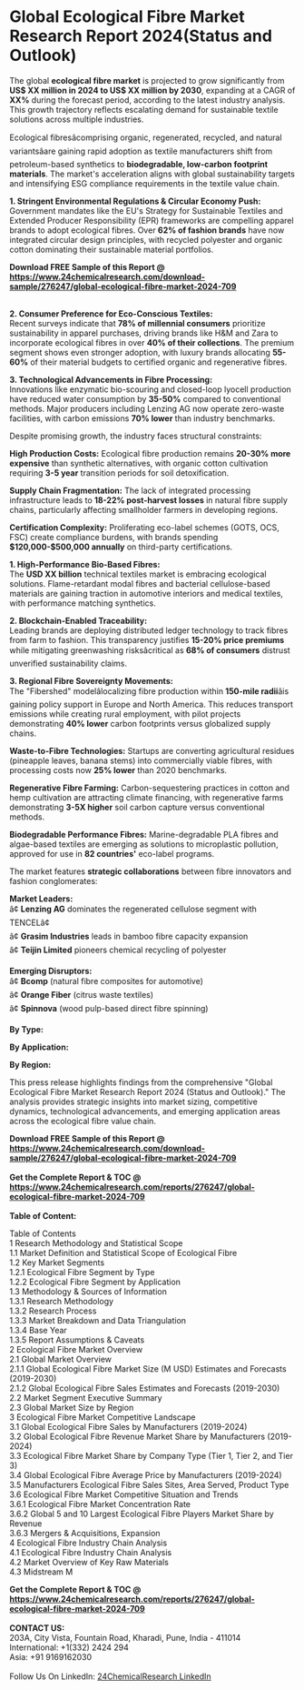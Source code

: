 <h1>Global Ecological Fibre Market Research Report 2024(Status and Outlook)</h1><p>The global <strong>ecological fibre market</strong> is projected to grow significantly from <strong>US$ XX million in 2024 to US$ XX million by 2030</strong>, expanding at a CAGR of <strong>XX%</strong> during the forecast period, according to the latest industry analysis. This growth trajectory reflects escalating demand for sustainable textile solutions across multiple industries.</p><p>Ecological fibresâcomprising organic, regenerated, recycled, and natural variantsâare gaining rapid adoption as textile manufacturers shift from petroleum-based synthetics to <strong>biodegradable, low-carbon footprint materials</strong>. The market's acceleration aligns with global sustainability targets and intensifying ESG compliance requirements in the textile value chain.</p><p><strong>1. Stringent Environmental Regulations &amp; Circular Economy Push:</strong><br>
Government mandates like the EU's Strategy for Sustainable Textiles and Extended Producer Responsibility (EPR) frameworks are compelling apparel brands to adopt ecological fibres. Over <strong>62% of fashion brands</strong> have now integrated circular design principles, with recycled polyester and organic cotton dominating their sustainable material portfolios.</p><div><b>Download FREE Sample of this Report @ 
            <a href="https://www.24chemicalresearch.com/download-sample/276247/global-ecological-fibre-market-2024-709">
            https://www.24chemicalresearch.com/download-sample/276247/global-ecological-fibre-market-2024-709</a></b></div><br><p><strong>2. Consumer Preference for Eco-Conscious Textiles:</strong><br>
Recent surveys indicate that <strong>78% of millennial consumers</strong> prioritize sustainability in apparel purchases, driving brands like H&amp;M and Zara to incorporate ecological fibres in over <strong>40% of their collections</strong>. The premium segment shows even stronger adoption, with luxury brands allocating <strong>55-60%</strong> of their material budgets to certified organic and regenerative fibres.</p><p><strong>3. Technological Advancements in Fibre Processing:</strong><br>
Innovations like enzymatic bio-scouring and closed-loop lyocell production have reduced water consumption by <strong>35-50%</strong> compared to conventional methods. Major producers including Lenzing AG now operate zero-waste facilities, with carbon emissions <strong>70% lower</strong> than industry benchmarks.</p><p>Despite promising growth, the industry faces structural constraints:</p><p><strong>High Production Costs:</strong> Ecological fibre production remains <strong>20-30% more expensive</strong> than synthetic alternatives, with organic cotton cultivation requiring <strong>3-5 year</strong> transition periods for soil detoxification.</p><p><strong>Supply Chain Fragmentation:</strong> The lack of integrated processing infrastructure leads to <strong>18-22% post-harvest losses</strong> in natural fibre supply chains, particularly affecting smallholder farmers in developing regions.</p><p><strong>Certification Complexity:</strong> Proliferating eco-label schemes (GOTS, OCS, FSC) create compliance burdens, with brands spending <strong>$120,000-$500,000 annually</strong> on third-party certifications.</p><p><strong>1. High-Performance Bio-Based Fibres:</strong><br>
The <strong>USD XX billion</strong> technical textiles market is embracing ecological solutions. Flame-retardant modal fibres and bacterial cellulose-based materials are gaining traction in automotive interiors and medical textiles, with performance matching synthetics.</p><p><strong>2. Blockchain-Enabled Traceability:</strong><br>
Leading brands are deploying distributed ledger technology to track fibres from farm to fashion. This transparency justifies <strong>15-20% price premiums</strong> while mitigating greenwashing risksâcritical as <strong>68% of consumers</strong> distrust unverified sustainability claims.</p><p><strong>3. Regional Fibre Sovereignty Movements:</strong><br>
The "Fibershed" modelâlocalizing fibre production within <strong>150-mile radii</strong>âis gaining policy support in Europe and North America. This reduces transport emissions while creating rural employment, with pilot projects demonstrating <strong>40% lower</strong> carbon footprints versus globalized supply chains.</p><p><strong>Waste-to-Fibre Technologies:</strong> Startups are converting agricultural residues (pineapple leaves, banana stems) into commercially viable fibres, with processing costs now <strong>25% lower</strong> than 2020 benchmarks.</p><p><strong>Regenerative Fibre Farming:</strong> Carbon-sequestering practices in cotton and hemp cultivation are attracting climate financing, with regenerative farms demonstrating <strong>3-5X higher</strong> soil carbon capture versus conventional methods.</p><p><strong>Biodegradable Performance Fibres:</strong> Marine-degradable PLA fibres and algae-based textiles are emerging as solutions to microplastic pollution, approved for use in <strong>82 countries'</strong> eco-label programs.</p><p>The market features <strong>strategic collaborations</strong> between fibre innovators and fashion conglomerates:</p><p><strong>Market Leaders:</strong><br>
â¢ <strong>Lenzing AG</strong> dominates the regenerated cellulose segment with TENCELâ¢<br>
â¢ <strong>Grasim Industries</strong> leads in bamboo fibre capacity expansion<br>
â¢ <strong>Teijin Limited</strong> pioneers chemical recycling of polyester</p><p><strong>Emerging Disruptors:</strong><br>
â¢ <strong>Bcomp</strong> (natural fibre composites for automotive)<br>
â¢ <strong>Orange Fiber</strong> (citrus waste textiles)<br>
â¢ <strong>Spinnova</strong> (wood pulp-based direct fibre spinning)</p><p><strong>By Type:</strong></p><p><strong>By Application:</strong></p><p><strong>By Region:</strong></p><p>This press release highlights findings from the comprehensive "Global Ecological Fibre Market Research Report 2024 (Status and Outlook)." The analysis provides strategic insights into market sizing, competitive dynamics, technological advancements, and emerging application areas across the ecological fibre value chain.</p><div><b>Download FREE Sample of this Report @ 
            <a href="https://www.24chemicalresearch.com/download-sample/276247/global-ecological-fibre-market-2024-709">
            https://www.24chemicalresearch.com/download-sample/276247/global-ecological-fibre-market-2024-709</a></b></div><br><div><b>Get the Complete Report & TOC @ 
            <a href="https://www.24chemicalresearch.com/reports/276247/global-ecological-fibre-market-2024-709">
            https://www.24chemicalresearch.com/reports/276247/global-ecological-fibre-market-2024-709</a></b></div><br>
            <b>Table of Content:</b><p>Table of Contents<br />
1 Research Methodology and Statistical Scope<br />
1.1 Market Definition and Statistical Scope of Ecological Fibre<br />
1.2 Key Market Segments<br />
1.2.1 Ecological Fibre Segment by Type<br />
1.2.2 Ecological Fibre Segment by Application<br />
1.3 Methodology & Sources of Information<br />
1.3.1 Research Methodology<br />
1.3.2 Research Process<br />
1.3.3 Market Breakdown and Data Triangulation<br />
1.3.4 Base Year<br />
1.3.5 Report Assumptions & Caveats<br />
2 Ecological Fibre Market Overview<br />
2.1 Global Market Overview<br />
2.1.1 Global Ecological Fibre Market Size (M USD) Estimates and Forecasts (2019-2030)<br />
2.1.2 Global Ecological Fibre Sales Estimates and Forecasts (2019-2030)<br />
2.2 Market Segment Executive Summary<br />
2.3 Global Market Size by Region<br />
3 Ecological Fibre Market Competitive Landscape<br />
3.1 Global Ecological Fibre Sales by Manufacturers (2019-2024)<br />
3.2 Global Ecological Fibre Revenue Market Share by Manufacturers (2019-2024)<br />
3.3 Ecological Fibre Market Share by Company Type (Tier 1, Tier 2, and Tier 3)<br />
3.4 Global Ecological Fibre Average Price by Manufacturers (2019-2024)<br />
3.5 Manufacturers Ecological Fibre Sales Sites, Area Served, Product Type<br />
3.6 Ecological Fibre Market Competitive Situation and Trends<br />
3.6.1 Ecological Fibre Market Concentration Rate<br />
3.6.2 Global 5 and 10 Largest Ecological Fibre Players Market Share by Revenue<br />
3.6.3 Mergers & Acquisitions, Expansion<br />
4 Ecological Fibre Industry Chain Analysis<br />
4.1 Ecological Fibre Industry Chain Analysis<br />
4.2 Market Overview of Key Raw Materials<br />
4.3 Midstream M</p><div><b>Get the Complete Report & TOC @ 
            <a href="https://www.24chemicalresearch.com/reports/276247/global-ecological-fibre-market-2024-709">
            https://www.24chemicalresearch.com/reports/276247/global-ecological-fibre-market-2024-709</a></b></div><br><b>CONTACT US:</b><br>
            203A, City Vista, Fountain Road, Kharadi, Pune, India - 411014<br>
            International: +1(332) 2424 294<br>
            Asia: +91 9169162030 <br><br>
            Follow Us On LinkedIn: <a href="https://www.linkedin.com/company/24chemicalresearch/">24ChemicalResearch LinkedIn</a>